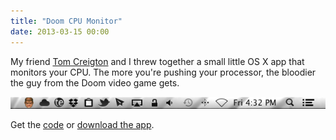 ```yaml
---
title: "Doom CPU Monitor"
date: 2013-03-15 00:00
---
```


My friend [Tom Creigton](https://twitter.com/tomcreighton) and I threw together a small little OS X app that monitors your CPU. The more you're pushing your processor, the bloodier the guy from the Doom video game gets.

 ![](/img/import/blog/doom-cpu-monitor/8167B568A2F9407182E04EF25417F177.png)

Get the [code](https://github.com/AshFurrow/DOOM-CPU-Monitor) or [download the app](http://static.ashfurrow.com/github/Doom%20CPU%20Monitor.app.zip).

<!-- more -->
